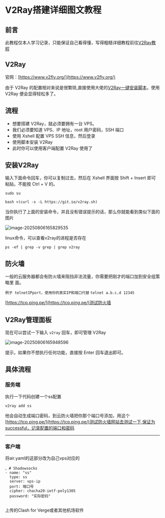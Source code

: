 # V2Ray搭建详细图文教程 #



## 前言

此教程仅本人学习记录，只能保证自己看得懂，写得粗糙详细教程前往[V2Ray教程](https://github.com/233boy/v2ray)

## V2Ray

官网：[https://www.v2fly.org/](https://www.v2fly.org/)

由于 V2Ray 的配置相对来说是很繁琐,直接使用大佬的[V2Ray一键安装脚本](https://github.com/233boy/v2ray/wiki/V2Ray%E4%B8%80%E9%94%AE%E5%AE%89%E8%A3%85%E8%84%9A%E6%9C%AC)，使用 V2Ray 便会显得轻松多了。

## 流程

- 想要搭建 V2Ray，就必须要拥有一台 VPS。
- 我们必须要知道 VPS、IP 地址，root 用户密码，SSH 端口
- 使用 Xshell 配置 VPS SSH 信息，然后登录
- 使用脚本安装 V2Ray
- 此时你可以使用客户端配置 V2Ray 使用了

## 安装V2Ray

输入下面命令回车，你可以复制过去，然后在 Xshell 界面按 Shift + Insert 即可粘贴，不能按 Ctrl + V 的。

``sudo su``

``bash <(curl -s -L https://git.io/v2ray.sh)``

当你执行了上面的安装命令，并且没有错误提示的话，那么你就能看到类似下面的图片

![image-20250806165829535](C:\Users\HuXiong\AppData\Roaming\Typora\typora-user-images\image-20250806165829535.png)



linux命令，可以查看v2ray的进程是否存在

``ps -ef | grep -v grep | grep v2ray``

## 防火墙

一般的云服务器都会有防火墙来阻挡非法流量，你需要把刚才的端口加到安全组策略里
面。

``例子 telnetIPport，使用你的真实IP和端口代替``
``telnet a.b.c.d 12345``

[https://tcp.ping.pe/](https://tcp.ping.pe/)测试防火墙

## V2Ray管理面板

现在可以尝试一下输入 `v2ray` 回车，即可管理 V2Ray

![image-20250806165948596](C:\Users\HuXiong\AppData\Roaming\Typora\typora-user-images\image-20250806165948596.png)

提示，如果你不想执行任何功能，直接按 Enter 回车退出即可。

## 具体流程

### 服务端

执行一下代码创建一个ss配置

``v2ray add ss``

他会自动生成端口密码，到云防火墙把你那个端口号添加，用这个[https://tcp.ping.pe/](https://tcp.ping.pe/)测试防火墙网站去测试一下,保证为successful，记录配置的端口和密码

---

### 客户端

将air.yaml的这部分改为自己vps对应的

```hmtl
、# Shadowsocks
- name: "ss"
  type: ss
  server: vps-ip
  port: 端口号
  cipher: chacha20-ietf-poly1305
  password: "实际密码"
 
```

上传的Clash for Verge或者其他机场软件
